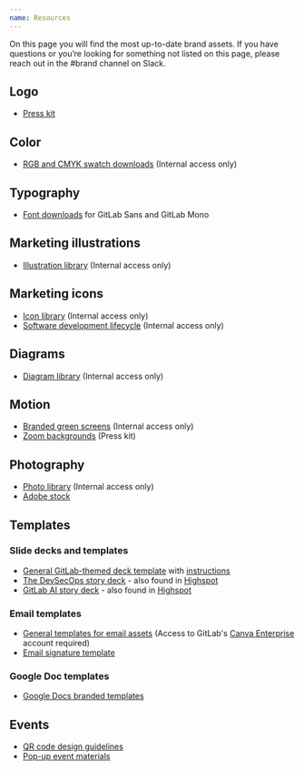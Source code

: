 ```yaml
---
name: Resources
---
```


On this page you will find the most up-to-date brand assets. If you have questions or you’re looking for something not listed on this page, please reach out in the #brand channel on Slack.

## Logo

- [Press kit](https://about.gitlab.com/press/press-kit/)

## Color

- [RGB and CMYK swatch downloads](https://gitlab.com/gitlab-com/marketing/brand-product-marketing/brand-product-marketing/brand-design/-/tree/f81b3dc6fa86539e2ae5c9243f8b195c3f81abac/brand/brand-assets/brand-color-palettes) (Internal access only)

## Typography
- [Font downloads](https://gitlab-org.gitlab.io/frontend/fonts/) for GitLab Sans and GitLab Mono

## Marketing illustrations

- [Illustration library](https://gitlab.com/gitlab-com/marketing/corporate_marketing/corporate-marketing/-/tree/master/design/_resources/_designer-resources/assets/illustration-library) (Internal access only)

## Marketing icons

- [Icon library](https://gitlab.com/gitlab-com/marketing/corporate_marketing/corporate-marketing/-/tree/master/design/_resources/_designer-resources/assets/icon-library/marketing-icons) (Internal access only)
- [Software development lifecycle](https://gitlab.com/gitlab-com/marketing/corporate_marketing/corporate-marketing/-/tree/master/design/_resources/_designer-resources/assets/icon-library/software-development-lifecycle-icons) (Internal access only)

## Diagrams

- [Diagram library](https://gitlab.com/gitlab-com/marketing/corporate_marketing/corporate-marketing/-/tree/master/design/_resources/_designer-resources/assets/diagrams) (Internal access only)

## Motion

- [Branded green screens](https://drive.google.com/drive/folders/1Fv6_e_1dgSDE5N_KuMvtDM6gdNIUgRcT?usp=sharing) (Internal access only)
- [Zoom backgrounds](https://about.gitlab.com/press/press-kit/#green-screens) (Press kit)

## Photography

- [Photo library](https://drive.google.com/drive/folders/1VHErs-KSNX1FIIVgXJR3OmIzwU7M4E1M?usp=sharing) (Internal access only)
- [Adobe stock](https://stock.adobe.com/)

## Templates

### Slide decks and templates

- [General GitLab-themed deck template](https://docs.google.com/presentation/u/0/?ftv=1&folder=0AOhJP4sqUHDtUk9PVA&tgif=d) with [instructions](https://about.gitlab.com/handbook/tools-and-tips/#google-slides)
- [The DevSecOps story deck](https://docs.google.com/presentation/d/1PoHWLt4B69zpqnqoiAmQC5fdUkyI1wCes6E1B40gxWE/edit?usp=sharing) - also found in [Highspot](https://gitlab.highspot.com/items/637c654085763ccc861bd095)
- [GitLab AI story deck](https://docs.google.com/presentation/d/1EPIRwjol1H6fzZ8d5Iq86S6Hox3gH67SeQn2-UVOmps/edit?usp=sharing) - also found in [Highspot](https://gitlab.highspot.com/items/64595fd04d7a2c51bf9e2223?lfrm=srp.0)

### Email templates

- [General templates for email assets](https://www.canva.com/folder/FAFTVmFzaI0) (Access to GitLab's [Canva Enterprise](https://handbook.gitlab.com/handbook/marketing/brand-and-product-marketing/design/#canva-best-practices)  account required)
- [Email signature template](https://docs.google.com/document/d/1iSOYSi69R-OWqzn11GheH-IipmbhDwvc3PnVDxdHxRY/edit?usp=sharing)

### Google Doc templates

- [Google Docs branded templates](https://drive.google.com/drive/folders/1U97a05txXI29pGxjOtLiG4DW-zBMHAU5?usp=sharing)

## Events

- [QR code design guidelines](https://handbook.gitlab.com/handbook/marketing/events/#steps-to-generating-a-qr-code)
- [Pop-up event materials](https://gitlab.com/gitlab-com/marketing/corporate_marketing/corporate-marketing/-/tree/master/design/events-conferences/field-marketing-popup-events)
